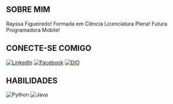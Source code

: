 ## SOBRE MIM

Rayssa Figueiredo!
Formada em Ciência Licenciatura Plena!
Futura Programadora Mobile!

## CONECTE-SE COMIGO 

[![LinkedIn](https://img.shields.io/badge/LinkedIn-000?style=for-the-badge&logo=linkedin&logoColor=0E76A8)](https://www.linkedin.com/in/rayssa-figueiredo-ab26b694/)
[![Facebook](https://img.shields.io/badge/Facebook-000?style=for-the-badge&logo=facebook)](https://www.facebook.com/rayssa.figueiredo.7)
[![DIO](https://img.shields.io/badge/DIO-000?style=for-the-badge&logo=DIO&logoColor=0E76A8)](https://www.dio.me/users/rayssafigueiredorayssa)


## HABILIDADES 

![Python](https://img.shields.io/badge/Python-000?style=for-the-badge&logo=python)
![Java](https://img.shields.io/badge/Java-000?style=for-the-badge&logo=java) 
